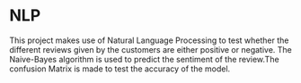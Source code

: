 # NLP
This project makes use of Natural Language Processing to test whether the different reviews given by the customers are either positive or negative.
The Naive-Bayes algorithm is used to predict the sentiment of the review.The confusion Matrix is made to test the accuracy of the model.

